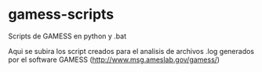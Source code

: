 # gamess-scripts
Scripts de GAMESS en python y .bat

Aqui se subira los script creados para el analisis de archivos .log generados por el software GAMESS (http://www.msg.ameslab.gov/gamess/)
